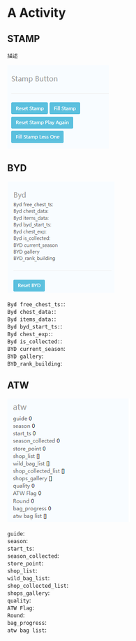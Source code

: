 # A Activity
## STAMP
    描述

![邮票作弊button](images/A_stamp_button.png)

## BYD
![byd data](images/A_byd.png)

`Byd free_chest_ts:`:  
`Byd chest_data:`:  
`Byd items_data:`:  
`Byd byd_start_ts:`:  
`Byd chest_exp:`:  
`Byd is_collected:`:  
`BYD current_season`:  
`BYD gallery`:  
`BYD_rank_building`:  
## ATW
![atw data](images/A_atw.png)

`guide`:  
`season`:  
`start_ts`:  
`season_collected`:  
`store_point`:  
`shop_list`:  
`wild_bag_list`:  
`shop_collected_list`:  
`shops_gallery`:  
`quality`:  
`ATW Flag`:  
`Round`:  
`bag_progress`:  
`atw bag list`:  